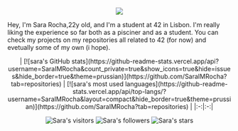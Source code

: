 <p align="center">
<br>
<img src="https://readme-typing-svg.herokuapp.com/?size=25&color=2586F7&center=true&vCenter=true&lines=Hey+there+it's+Sara"></a>
</p>
Hey, I'm Sara Rocha,22y old, and I'm a student at 42 in Lisbon. I'm really liking the experience so far both as a pisciner and as a student. You can check my projects on my repositories all related to 42 (for now) and evetually some of my own (i hope).

<p align="center">
| [![sara's GitHub stats](https://github-readme-stats.vercel.app/api?username=SaraIMRocha&count_private=true&show_icons=true&hide=issues&hide_border=true&theme=prussian)](https://github.com/SaraIMRocha?tab=repositories) | [![sara's most used languages](https://github-readme-stats.vercel.app/api/top-langs/?username=SaraIMRocha&layout=compact&hide_border=true&theme=prussian)](https://github.com/SaraIMRocha?tab=repositories) |
|:-:|:-:|

<p align="center">
<img alt="Sara's visitors" src="https://komarev.com/ghpvc/?username=SaraIMRocha&color=blue&style=flat&label=visitors" />
<img alt="Sara's followers" src="https://img.shields.io/github/followers/SaraIMRocha?color=blue" />
<img alt="Sara's stars" src="https://img.shields.io/github/stars/SaraIMRocha?color=blue" />
</p>
